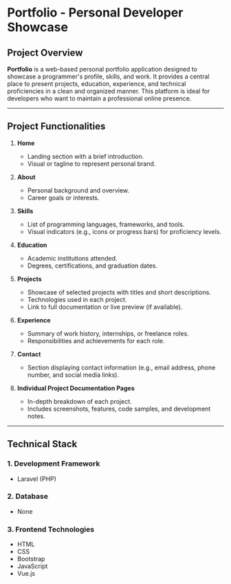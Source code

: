 # Portfolio - Personal Developer Showcase

## Project Overview

**Portfolio** is a web-based personal portfolio application designed to showcase a programmer's profile, skills, and work. It provides a central place to present projects, education, experience, and technical proficiencies in a clean and organized manner. This platform is ideal for developers who want to maintain a professional online presence.

---

## Project Functionalities

1. **Home**
   - Landing section with a brief introduction.
   - Visual or tagline to represent personal brand.

2. **About**
   - Personal background and overview.
   - Career goals or interests.

3. **Skills**
   - List of programming languages, frameworks, and tools.
   - Visual indicators (e.g., icons or progress bars) for proficiency levels.

4. **Education**
   - Academic institutions attended.
   - Degrees, certifications, and graduation dates.

5. **Projects**
   - Showcase of selected projects with titles and short descriptions.
   - Technologies used in each project.
   - Link to full documentation or live preview (if available).

6. **Experience**
   - Summary of work history, internships, or freelance roles.
   - Responsibilities and achievements for each role.

7. **Contact**
   - Section displaying contact information (e.g., email address, phone number, and social media links).

8. **Individual Project Documentation Pages**
   - In-depth breakdown of each project.
   - Includes screenshots, features, code samples, and development notes.

---

## Technical Stack

### 1. Development Framework
- Laravel (PHP)

### 2. Database
- None

### 3. Frontend Technologies
- HTML  
- CSS  
- Bootstrap  
- JavaScript  
- Vue.js
